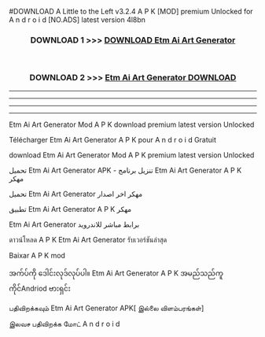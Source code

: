 #DOWNLOAD A Little to the Left v3.2.4 A P K [MOD] premium Unlocked for A n d r o i d [NO.ADS] latest version 4l8bn 



<div align="center">

<h3>DOWNLOAD 1 >>> <a href="https://downloadmod1.web.app/?judul=Etm Ai Art Generator ">DOWNLOAD Etm Ai Art Generator </a></h3><br>

<h3>DOWNLOAD 2 >>> <a href="https://downloadmod1.web.app/?judul=Etm Ai Art Generator ">Etm Ai Art Generator  DOWNLOAD </a></h3>

</div>


----------------------------------------------------------

----------------------------------------------------------

----------------------------------------------------------

----------------------------------------------------------


Etm Ai Art Generator  Mod A P K download premium latest version Unlocked

Télécharger Etm Ai Art Generator  A P K pour A n d r o i d Gratuit

download Etm Ai Art Generator  Mod A P K premium latest version Unlocked

تحميل Etm Ai Art Generator  APK - تنزيل برنامج Etm Ai Art Generator  A P K مهكر

تحميل Etm Ai Art Generator  مهكر اخر اصدار

تطبيق Etm Ai Art Generator  A P K مهكر

Etm Ai Art Generator  برابط مباشر للاندرويد

ดาวน์โหลด A P K Etm Ai Art Generator  รับเวอร์ชันล่าสุด

Baixar A P K mod

အက်ပ်ကို ဒေါင်းလုဒ်လုပ်ပါ။ Etm Ai Art Generator  A P K အမည်သည်ကူကိုင်Andriod ဗားရှင်း

பதிவிறக்கவும் Etm Ai Art Generator  APK[ இல்லை விளம்பரங்கள்] 
 
இலவச பதிவிறக்க மோட் A n d r o i d



